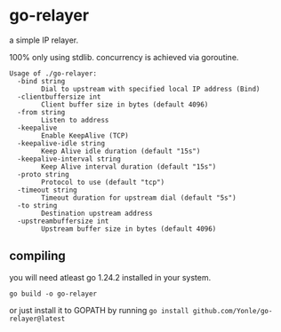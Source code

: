 # go-relayer

a simple IP relayer.

100% only using stdlib. concurrency is achieved via goroutine.

```
Usage of ./go-relayer:
  -bind string
    	Dial to upstream with specified local IP address (Bind)
  -clientbuffersize int
    	Client buffer size in bytes (default 4096)
  -from string
    	Listen to address
  -keepalive
    	Enable KeepAlive (TCP)
  -keepalive-idle string
    	Keep Alive idle duration (default "15s")
  -keepalive-interval string
    	Keep Alive interval duration (default "15s")
  -proto string
    	Protocol to use (default "tcp")
  -timeout string
    	Timeout duration for upstream dial (default "5s")
  -to string
    	Destination upstream address
  -upstreambuffersize int
    	Upstream buffer size in bytes (default 4096)
```

## compiling

you will need atleast go 1.24.2 installed in your system.

```
go build -o go-relayer
```

or just install it to GOPATH by running `go install github.com/Yonle/go-relayer@latest`
